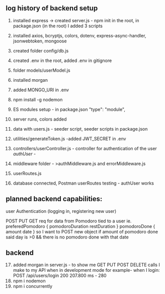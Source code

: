 ## log history of backend setup 

1. installed express -> created server.js - npm init in the root, 
in package.json (in the root) I added 3 scripts

2. installed axios, bcryptjs, colors, dotenv, express-async-handler, jsonwebtoken, mongoose

3. created folder config/db.js
4. created .env in the root, added .env in gitignore
5. folder models/userModel.js
6. installed morgan
7. added MONGO_URI in .env
8. npm install -g nodemon
9. ES modules setup - in package.json "type": "module",
10. server runs, colors added
11. data with users.js - seeder script, seeder scripts in package.json
12. utilities/generateToken.js -added JWT_SECRET in .env
13. controllers/userController.js - controller for authentication of the user  
_authUser_ -
14. middleware folder - >authMiddleware.js and errorMiddleware.js
15. userRoutes.js
16. database connected, Postman userRoutes testing - authUser works

## planned backend capabilities:
user Authentication (logging in, registering new user)
<!-- admin users - will get more options, ie. cleanup, maybe trends idk -->
POST PUT GET req for data from Pomodoro tied to a user ie. 
preferedPomodoro {
    pomodoroDuration
    restDuration
}
pomodoroDone {
    amount
    date
}
so I want to POST new object if amount of pomodoro done said day is >0 && there is no pomodoro done with that date

## backend 
17. added morgan in server.js - to show me GET PUT POST DELETE calls I make to my API when in development mode
for example- when I login: POST /api/users/login 200 207.800 ms - 280
18. npm i nodemon
19. npm i concurrently

